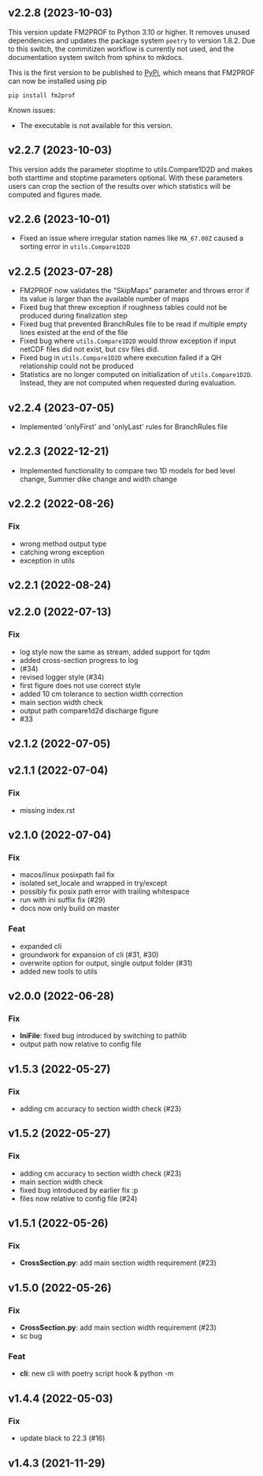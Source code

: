 ## v2.2.8 (2023-10-03)

This version update FM2PROF to Python 3.10 or higher. It removes unused dependencies and updates the package system `poetry` to version 1.8.2. Due to this switch, the commitizen workflow is currently not used, and the documentation system switch from sphinx to mkdocs. 

This is the first version to be published to [PyPi](https://pypi.org/project/fm2prof/2.2.8/), which means that FM2PROF can now be installed using pip

`pip install fm2prof`

Known issues:

- The executable is not available for this version. 

## v2.2.7 (2023-10-03)

This version adds the parameter stoptime to utils.Compare1D2D and makes both starttime and stoptime parameters optional. With these parameters users can crop the section of the results over which statistics will be computed and figures made.

## v2.2.6 (2023-10-01)

- Fixed an issue where irregular station names like `MA_67.00Z` caused a sorting error in `utils.Compare1D2D`

## v2.2.5 (2023-07-28)

- FM2PROF now validates the "SkipMaps" parameter and throws error if its value is larger than the available number of maps
- Fixed bug that threw exception if roughness tables could not be produced during finalization step
- Fixed bug that prevented BranchRules file to be read if multiple empty lines existed at the end of the file
- Fixed bug where `utils.Compare1D2D` would throw exception if input netCDF files did not exist, but csv files did. 
- Fixed bug in `utils.Compare1D2D` where execution failed if a QH relationship could not be produced
- Statistics are no longer computed on initialization of `utils.Compare1D2D`. Instead, they are not computed when requested during evaluation. 

## v2.2.4 (2023-07-05)

- Implemented 'onlyFirst' and 'onlyLast' rules for BranchRules file

## v2.2.3 (2022-12-21)

- Implemented functionality to compare two 1D models for bed level change, Summer dike change and width change

## v2.2.2 (2022-08-26)

### Fix

- wrong method output type
- catching wrong exception
- exception in utils

## v2.2.1 (2022-08-24)

## v2.2.0 (2022-07-13)

### Fix

- log style now the same as stream, added support for tqdm
- added cross-section progress to log
- (#34)
- revised logger style (#34)
- first figure does not use correct style
- added 10 cm tolerance to section width correction
- main section width check
- output path compare1d2d discharge figure
- #33

## v2.1.2 (2022-07-05)

## v2.1.1 (2022-07-04)

### Fix

- missing index.rst

## v2.1.0 (2022-07-04)

### Fix

- macos/linux posixpath fail fix
- isolated set_locale and wrapped in try/except
- possibly fix posix path error with trailing whitespace
- run with ini suffix fix (#29)
- docs now only build on master

### Feat

- expanded cli
- groundwork for expansion of cli (#31, #30)
- overwrite option for output, single output folder (#31)
- added new tools to utils

## v2.0.0 (2022-06-28)

### Fix

- **IniFile**: fixed bug introduced by switching to pathlib
- output path now relative to config file

## v1.5.3 (2022-05-27)

### Fix

- adding cm accuracy to section width check (#23)

## v1.5.2 (2022-05-27)

### Fix

- adding cm accuracy to section width check (#23)
- main section width check
- fixed bug introduced by earlier fix :p
- files now relative to config file (#24)

## v1.5.1 (2022-05-26)

### Fix

- **CrossSection.py**: add main section width requirement (#23)

## v1.5.0 (2022-05-26)

### Fix

- **CrossSection.py**: add main section width requirement (#23)
- sc bug

### Feat

- **cli**: new cli with poetry script hook & python -m

## v1.4.4 (2022-05-03)

### Fix

- update black to 22.3 (#16)

## v1.4.3 (2021-11-29)
